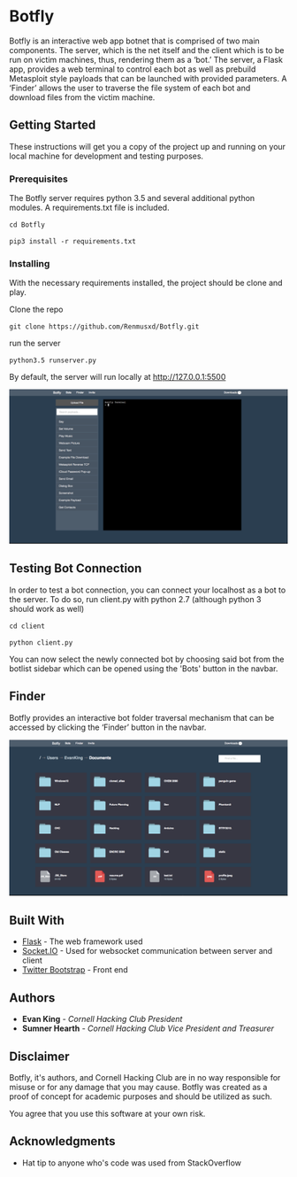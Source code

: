 # Botfly

Botfly is an interactive web app botnet that is comprised of two main components. The server, which is the net itself and the client which is to be run on victim machines, thus, rendering them as a ‘bot.’ The server, a Flask app, provides a web terminal to control each bot as well as prebuild Metasploit style payloads that can be launched with provided parameters. A ‘Finder’ allows the user to traverse the file system of each bot and download files from the victim machine.

## Getting Started

These instructions will get you a copy of the project up and running on your local machine for development and testing purposes.

### Prerequisites

The Botfly server requires python 3.5 and several additional python modules. A requirements.txt file is included.

```
cd Botfly
```

```
pip3 install -r requirements.txt
```

### Installing

With the necessary requirements installed, the project should be clone and play.

Clone the repo

```
git clone https://github.com/Renmusxd/Botfly.git
```

run the server

```
python3.5 runserver.py
```

By default, the server will run locally at http://127.0.0.1:5500

![alt text][screenshot-index]

[screenshot-index]: Screenshot-index.png "Home Page"

## Testing Bot Connection

In order to test a bot connection, you can connect your localhost as a bot to the server. To do so, run client.py with python 2.7 (although python 3 should work as well)

```
cd client
```

```
python client.py
```

You can now select the newly connected bot by choosing said bot from the botlist sidebar which can be opened using the 'Bots' button in the navbar.

## Finder

Botfly provides an interactive bot folder traversal mechanism that can be accessed by clicking the ‘Finder’ button in the navbar.

![alt text][screenshot-finder]

[screenshot-finder]: Screenshot-finder.png "Home Page"

## Built With
* [Flask](http://flask.pocoo.org/) - The web framework used
* [Socket.IO](http://socket.io/) - Used for websocket communication between  server and client
* [Twitter Bootstrap](http://getbootstrap.com/) - Front end 

## Authors

* **Evan King** - *Cornell Hacking Club President*
* **Sumner Hearth** - *Cornell Hacking Club Vice President and Treasurer*


## Disclaimer


Botfly, it's authors, and Cornell Hacking Club are in no way responsible for misuse or for any damage that you may cause. Botfly was created as a proof of concept for academic purposes and should be utilized as such.

You agree that you use this software at your own risk.

## Acknowledgments

* Hat tip to anyone who's code was used from StackOverflow


